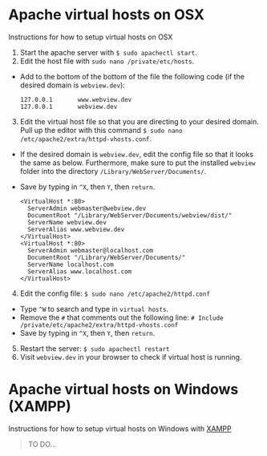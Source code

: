 # Apache virtual hosts on OSX
Instructions for how to setup virtual hosts on OSX

1. Start the apache server with `$ sudo apachectl start`.
2. Edit the host file with `sudo nano /private/etc/hosts`.
 * Add to the bottom of the bottom of the file the following code (if the desired domain is `webview.dev`):
   
     ```
     127.0.0.1       www.webview.dev
     127.0.0.1       webview.dev
     ```
     
3. Edit the virtual host file so that you are directing to your desired domain. Pull up the editor with this command `$ sudo nano /etc/apache2/extra/httpd-vhosts.conf`.
 * If the desired domain is `webview.dev`, edit the config file so that it looks the same as below. Furthermore, make sure to put the installed `webview` folder into the directory `/Library/WebServer/Documents/`.
 * Save by typing in `^X`, then `Y`, then `return`.

     ```
     <VirtualHost *:80>
       ServerAdmin webmaster@webview.dev
       DocumentRoot "/Library/WebServer/Documents/webview/dist/"
       ServerName webview.dev
       ServerAlias www.webview.dev
     </VirtualHost>
     <VirtualHost *:80>
       ServerAdmin webmaster@localhost.com
       DocumentRoot "/Library/WebServer/Documents/"
       ServerName localhost.com
       ServerAlias www.localhost.com
     </VirtualHost>
     ```

4. Edit the config file: `$ sudo nano /etc/apache2/httpd.conf`
 * Type `^W` to search and type in `virtual hosts`.
 * Remove the `#` that comments out the following line: `# Include /private/etc/apache2/extra/httpd-vhosts.conf`
 * Save by typing in `^X`, then `Y`, then `return`.
5. Restart the server: `$ sudo apachectl restart`
6. Visit `webview.dev` in your browser to check if virtual host is running.

# Apache virtual hosts on Windows (XAMPP)
Instructions for how to setup virtual hosts on Windows with [XAMPP](https://www.apachefriends.org/pl/index.html)

> TO DO...
